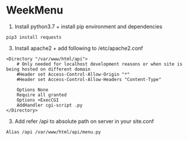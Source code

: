 # WeekMenu

1. Install python3.7 + install pip environment and dependencies
```
pip3 install requests
```
3. Install apache2 + add following to /etc/apache2.conf

```
<Directory "/var/www/html/api">
    # Only needed for localhost development reasons or when site is being hosted on different domain
    #Header set Access-Control-Allow-Origin "*"
    #Header set Access-Control-Allow-Headers "Content-Type"
    
    Options None
    Require all granted
    Options +ExecCGI
    AddHandler cgi-script .py
</Directory> 
```
3. Add refer /api to absolute path on server in your site.conf

```
Alias /api /var/www/html/api/menu.py
```
